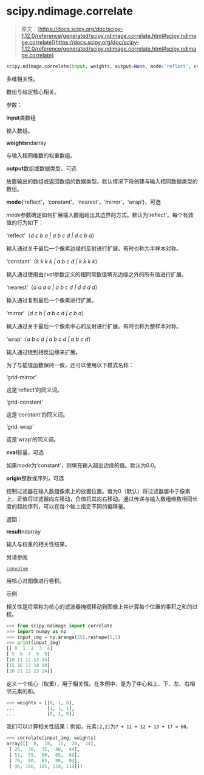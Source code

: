 # scipy.ndimage.correlate

> 原文：[https://docs.scipy.org/doc/scipy-1.12.0/reference/generated/scipy.ndimage.correlate.html#scipy.ndimage.correlate](https://docs.scipy.org/doc/scipy-1.12.0/reference/generated/scipy.ndimage.correlate.html#scipy.ndimage.correlate)

```py
scipy.ndimage.correlate(input, weights, output=None, mode='reflect', cval=0.0, origin=0)
```

多维相关性。

数组与给定核心相关。

参数：

**input**类数组

输入数组。

**weights**ndarray

与输入相同维数的权重数组。

**output**数组或数据类型，可选

放置输出的数组或返回数组的数据类型。默认情况下将创建与输入相同数据类型的数组。

**mode**{‘reflect’，‘constant’，‘nearest’，‘mirror’，‘wrap’}，可选

*mode*参数确定如何扩展输入数组超出其边界的方式。默认为‘reflect’。每个有效值的行为如下：

‘reflect’（*d c b a | a b c d | d c b a*）

输入通过关于最后一个像素边缘的反射进行扩展。有时也称为半样本对称。

‘constant’（*k k k k | a b c d | k k k k*）

输入通过使用由*cval*参数定义的相同常数值填充边缘之外的所有值进行扩展。

‘nearest’（*a a a a | a b c d | d d d d*）

输入通过复制最后一个像素进行扩展。

‘mirror’（*d c b | a b c d | c b a*）

输入通过关于最后一个像素中心的反射进行扩展。有时也称为整样本对称。

‘wrap’（*a b c d | a b c d | a b c d*）

输入通过绕到相反边缘来扩展。

为了与插值函数保持一致，还可以使用以下模式名称：

‘grid-mirror’

这是‘reflect’的同义词。

‘grid-constant’

这是‘constant’的同义词。

‘grid-wrap’

这是‘wrap’的同义词。

**cval**标量，可选

如果*mode*为‘constant’，则填充输入超出边缘的值。默认为0.0。

**origin**整数或序列，可选

控制过滤器在输入数组像素上的放置位置。值为0（默认）将过滤器居中于像素上，正值将过滤器向左移动，负值将其向右移动。通过传递与输入数组维数相同长度的起始序列，可以在每个轴上指定不同的偏移量。

返回：

**result**ndarray

输入与权重的相关性结果。

另请参阅

[`convolve`](scipy.ndimage.convolve.html#scipy.ndimage.convolve "scipy.ndimage.convolve")

用核心对图像进行卷积。

示例

相关性是将常称为核心的滤波器掩模移动到图像上并计算每个位置的乘积之和的过程。

```py
>>> from scipy.ndimage import correlate
>>> import numpy as np
>>> input_img = np.arange(25).reshape(5,5)
>>> print(input_img)
[[ 0  1  2  3  4]
[ 5  6  7  8  9]
[10 11 12 13 14]
[15 16 17 18 19]
[20 21 22 23 24]] 
```

定义一个核心（权重），用于相关性。在本例中，是为了中心和上、下、左、右相邻元素的和。

```py
>>> weights = [[0, 1, 0],
...            [1, 1, 1],
...            [0, 1, 0]] 
```

我们可以计算相关性结果：例如，元素`[2,2]`为`7 + 11 + 12 + 13 + 17 = 60`。

```py
>>> correlate(input_img, weights)
array([[  6,  10,  15,  20,  24],
 [ 26,  30,  35,  40,  44],
 [ 51,  55,  60,  65,  69],
 [ 76,  80,  85,  90,  94],
 [ 96, 100, 105, 110, 114]]) 
```

